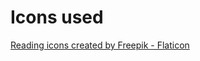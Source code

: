 # Icons used

<a href="https://www.flaticon.com/free-icons/reading" title="reading icons">Reading icons created by Freepik - Flaticon</a>
